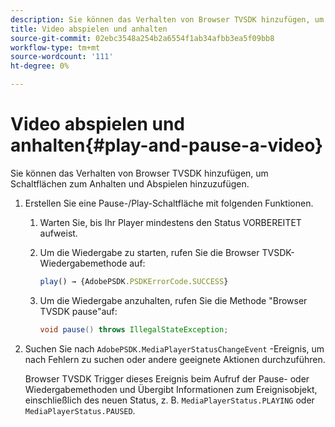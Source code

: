 ```yaml
---
description: Sie können das Verhalten von Browser TVSDK hinzufügen, um Schaltflächen zum Anhalten und Abspielen hinzuzufügen.
title: Video abspielen und anhalten
source-git-commit: 02ebc3548a254b2a6554f1ab34afbb3ea5f09bb8
workflow-type: tm+mt
source-wordcount: '111'
ht-degree: 0%

---
```


# Video abspielen und anhalten{#play-and-pause-a-video}

Sie können das Verhalten von Browser TVSDK hinzufügen, um Schaltflächen zum Anhalten und Abspielen hinzuzufügen.

1. Erstellen Sie eine Pause-/Play-Schaltfläche mit folgenden Funktionen.
   1. Warten Sie, bis Ihr Player mindestens den Status VORBEREITET aufweist.
   1. Um die Wiedergabe zu starten, rufen Sie die Browser TVSDK-Wiedergabemethode auf:

      ```js
      play() → {AdobePSDK.PSDKErrorCode.SUCCESS}
      ```

   1. Um die Wiedergabe anzuhalten, rufen Sie die Methode &quot;Browser TVSDK pause&quot;auf:

      ```java
      void pause() throws IllegalStateException;
      ```

1. Suchen Sie nach `AdobePSDK.MediaPlayerStatusChangeEvent` -Ereignis, um nach Fehlern zu suchen oder andere geeignete Aktionen durchzuführen.

   Browser TVSDK Trigger dieses Ereignis beim Aufruf der Pause- oder Wiedergabemethoden und Übergibt Informationen zum Ereignisobjekt, einschließlich des neuen Status, z. B. `MediaPlayerStatus.PLAYING` oder `MediaPlayerStatus.PAUSED`.
